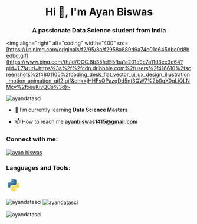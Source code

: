 <h1 align="center">Hi 👋, I'm Ayan Biswas</h1>
<h3 align="center">A passionate Data Science student from India</h3>

<img align="right" alt="coding" width="400" src=[https://i.pinimg.com/originals/f2/95/8a/f2958a889d9a74c01d645dbc0d8bedbd.gif](https://www.bing.com/th/id/OGC.8b35fef55fba1a201c9c7a11d3ec3d64?pid=1.7&rurl=https%3a%2f%2fcdn.dribbble.com%2fusers%2f416610%2fscreenshots%2f4801105%2fcoding_desk_flat_vector_ui_ux_design_illustration_motion_animation_gif2.gif&ehk=jHHFsQPazqDd5nt3QW7%2b0gX0qLiQLNMcv%2fxeuKivQCs%3d)>

<p align="left"> <img src="https://komarev.com/ghpvc/?username=ayandatasci&label=Profile%20views&color=0e75b6&style=flat" alt="ayandatasci" /> </p>

- 🌱 I’m currently learning **Data Science Masters**

- 📫 How to reach me **ayanbiswas1415@gmail.com**

<h3 align="left">Connect with me:</h3>
<p align="left">
<a href="https://linkedin.com/in/ayan biswas" target="blank"><img align="center" src="https://raw.githubusercontent.com/rahuldkjain/github-profile-readme-generator/master/src/images/icons/Social/linked-in-alt.svg" alt="ayan biswas" height="30" width="40" /></a>
</p>

<h3 align="left">Languages and Tools:</h3>
<p align="left"> <a href="https://www.python.org" target="_blank" rel="noreferrer"> <img src="https://raw.githubusercontent.com/devicons/devicon/master/icons/python/python-original.svg" alt="python" width="40" height="40"/> </a> </p>

<p><img align="left" src="https://github-readme-stats.vercel.app/api/top-langs?username=ayandatasci&show_icons=true&locale=en&layout=compact" alt="ayandatasci" /></p>

<p>&nbsp;<img align="center" src="https://github-readme-stats.vercel.app/api?username=ayandatasci&show_icons=true&locale=en" alt="ayandatasci" /></p>

<p><img align="center" src="https://github-readme-streak-stats.herokuapp.com/?user=ayandatasci&" alt="ayandatasci" /></p>
